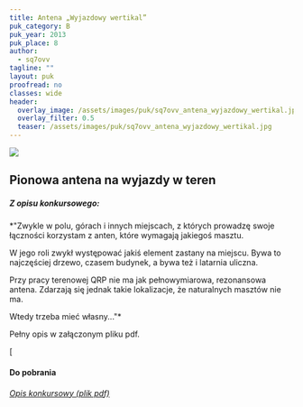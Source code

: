 ```yaml
---
title: Antena „Wyjazdowy wertikal”
puk_category: B
puk_year: 2013
puk_place: 8
author: 
  - sq7ovv
tagline: ""
layout: puk
proofread: no
classes: wide
header:
  overlay_image: /assets/images/puk/sq7ovv_antena_wyjazdowy_wertikal.jpg
  overlay_filter: 0.5
  teaser: /assets/images/puk/sq7ovv_antena_wyjazdowy_wertikal.jpg
---
```






 



![](assets/data/img/projects/2013-8-0.jpg) 



Pionowa antena na wyjazdy w teren
---------------------------------



##### Z opisu konkursowego:



*"Zwykle w polu, górach i innych miejscach, z których prowadzę swoje łączności korzystam z anten, które wymagają jakiegoś masztu.

 W jego roli zwykł występować jakiś element zastany na miejscu. Bywa to najczęściej drzewo, czasem budynek, a bywa też i latarnia uliczna.

 Przy pracy terenowej QRP nie ma jak pełnowymiarowa, rezonansowa antena. Zdarzają się jednak takie lokalizacje, że naturalnych masztów nie ma.

 Wtedy trzeba mieć własny..."*





 Pełny opis w załączonym pliku pdf.


[


#### Do pobrania

###### [Opis konkursowy (plik pdf)](/assets/bin/SQ7OVV_Antena-vertical-wyjazdowy.pdf)










 



